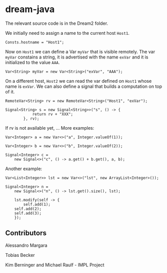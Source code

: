 # dream-java

The relevant source code is in the Dream2 folder. 


We initially need to assign a name to the current host `Host1`.
```
Consts.hostname = "Host1";
```
Now on `Host1` we can define a Var `myVar` that is visible remotely. The var `myVar` constains a string, it is advertised with the name `exVar` and it is initialized to the value `AAA`.
```
Var<String> myVar = new Var<String>("exVar", "AAA");
```

On a different host, `Host2` we can read the var defined on `Host1` whose name is `exVar`. We can also define a signal that builds a computation on top of it.

```
RemoteVar<String> rv = new RemoteVar<String>("Host1", "exVar");

Signal<String> s = new Signal<String>>("s", () -> {
			return rv + "XXX";	
		}, rv);
```
If rv is not available yet, ...
More examples:


```
Var<Integer> a = new Var<>("a", Integer.valueOf(1));
	  
Var<Integer> b = new Var<>("b", Integer.valueOf(2));
	  
Signal<Integer> c =
    new Signal<>("c", () -> a.get() + b.get(), a, b);
```

Another example:

```
Var<List<Integer>> lst = new Var<>("lst", new ArrayList<Integer>());
	  
Signal<Integer> n =
    new Signal<>("n", () -> lst.get().size(), lst);
	  
    lst.modify(self -> {
        self.add(1);
	self.add(2);
	self.add(3);
    });
```
	  
## Contributors

Alessandro Margara

Tobias Becker

Kim Berninger and Michael Raulf - IMPL Project



	  

